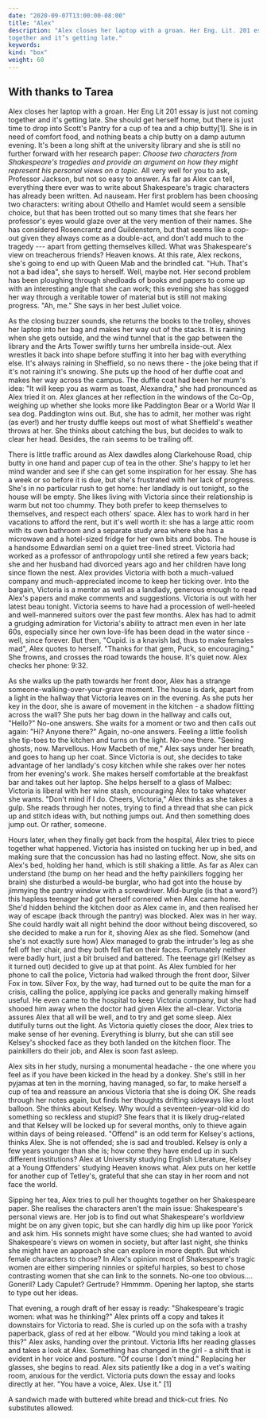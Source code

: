 ```yaml
---
date: "2020-09-07T13:00:00-08:00"
title: "Alex"
description: "Alex closes her laptop with a groan. Her Eng. Lit. 201 essay is just not coming
together and it’s getting late."
keywords:
kind: "box"
weight: 60
---
```


##  With thanks to Tarea

Alex closes her laptop with a groan. Her Eng Lit 201 essay is just not coming together and it's
getting late. She should get herself home, but there is just time to drop into Scott's Pantry for a
cup of tea and a chip butty[1]. She is in need of comfort food, and nothing beats a chip butty on a
damp autumn evening. It's been a long shift at the university library and she is still no further
forward with her research paper: *Choose two characters from Shakespeare<span dir="rtl">'</span>s
tragedies and provide an argument on how they might represent his personal views on a topic.* All
very well for you to ask, Professor Jackson, but not so easy to answer. As far as Alex can tell,
everything there ever was to write about Shakespeare's tragic characters has already been written.
Ad nauseam. Her first problem has been choosing two characters: writing about Othello and Hamlet
would seem a sensible choice, but that has been trotted out so many times that she fears her
professor's eyes would glaze over at the very mention of their names. She has considered Rosencrantz
and Guildenstern, but that seems like a cop-out given they always come as a double-act, and don't
add much to the tragedy --- apart from getting themselves killed. What was Shakespeare's view on
treacherous friends? Heaven knows. At this rate, Alex reckons, she's going to end up with Queen Mab
and the brindled cat. "Huh. That's not a bad idea", she says to herself. Well, maybe not. Her second
problem has been ploughing through shedloads of books and papers to come up with an interesting
angle that she can work; this evening she has slogged her way through a veritable tower of material
but is still not making progress. "Ah, me." She says in her best Juliet voice.

As the closing buzzer sounds, she returns the books to the trolley, shoves her laptop into her bag
and makes her way out of the stacks. It is raining when she gets outside, and the wind tunnel that
is the gap between the library and the Arts Tower swiftly turns her umbrella inside-out. Alex
wrestles it back into shape before stuffing it into her bag with everything else.
It<span dir="rtl">'</span>s always raining in Sheffield, so no news there - the joke being that if
it<span dir="rtl">'</span>s not raining it\'s snowing. She puts up the hood of her duffle coat and
makes her way across the campus. The duffle coat had been her mum's idea: "It will keep you as warm
as toast, Alexandra," she had pronounced as Alex tried it on. Alex glances at her reflection in the
windows of the Co-Op, weighing up whether she looks more like Paddington Bear or a World War II sea
dog. Paddington wins out. But, she has to admit, her mother was right (as ever!) and her trusty
duffle keeps out most of what Sheffield's weather throws at her. She thinks about catching the bus,
but decides to walk to clear her head. Besides, the rain seems to be trailing off.

There is little traffic around as Alex dawdles along Clarkehouse Road, chip butty in one hand and
paper cup of tea in the other. She<span dir="rtl">'</span>s happy to let her mind wander and see if
she can get some inspiration for her essay. She has a week or so before it is due, but
she<span dir="rtl">'</span>s frustrated with her lack of progress. She's in no particular rush to
get home: her landlady is out tonight, so the house will be empty. She likes living with Victoria
since their relationship is warm but not too chummy. They both prefer to keep themselves to
themselves, and respect each others' space. Alex has to work hard in her vacations to afford the
rent, but it's well worth it: she has a large attic room with its own bathroom and a separate study
area where she has a microwave and a hotel-sized fridge for her own bits and bobs. The house is a
handsome Edwardian semi on a quiet tree-lined street. Victoria had worked as a professor of
anthropology until she retired a few years back; she and her husband had divorced years ago and her
children have long since flown the nest. Alex provides Victoria with both a much-valued company and
much-appreciated income to keep her ticking over. Into the bargain, Victoria is a mentor as well as
a landlady, generous enough to read Alex<span dir="rtl">'</span>s papers and make comments and
suggestions. Victoria is out with her latest beau tonight. Victoria seems to have had a procession
of well-heeled and well-mannered suitors over the past few months. Alex has had to admit a grudging
admiration for Victoria's ability to attract men even in her late 60s, especially since her own
love-life has been dead in the water since - well, since forever. But then, "Cupid. is a knavish
lad, thus to make females mad", Alex quotes to herself. "Thanks for that gem, Puck, so encouraging."
She frowns, and crosses the road towards the house. It's quiet now. Alex checks her phone: 9:32.

As she walks up the path towards her front door, Alex has a strange someone-walking-over-your-grave
moment. The house is dark, apart from a light in the hallway that Victoria leaves on in the evening.
As she puts her key in the door, she is aware of movement in the kitchen - a shadow flitting across
the wall? She puts her bag down in the hallway and calls out, "Hello?" No-one answers. She waits for
a moment or two and then calls out again: "Hi? Anyone there?" Again, no-one answers. Feeling a
little foolish she tip-toes to the kitchen and turns on the light. No-one there. "Seeing ghosts,
now. Marvellous. How Macbeth of me," Alex says under her breath, and goes to hang up her coat. Since
Victoria is out, she decides to take advantage of her landlady's cosy kitchen while she rakes over
her notes from her evening's work. She makes herself comfortable at the breakfast bar and takes out
her laptop. She helps herself to a glass of Malbec: Victoria is liberal with her wine stash,
encouraging Alex to take whatever she wants. "Don't mind if I do. Cheers, Victoria," Alex thinks as
she takes a gulp. She reads through her notes, trying to find a thread that she can pick up and
stitch ideas with, but nothing jumps out. And then something does jump out. Or rather, someone.

Hours later, when they finally get back from the hospital, Alex tries to piece together what
happened. Victoria has insisted on tucking her up in bed, and making sure that the concussion has
had no lasting effect. Now, she sits on Alex's bed, holding her hand, which is still shaking a
little. As far as Alex can understand (the bump on her head and the hefty painkillers fogging her
brain) she disturbed a would-be burglar, who had got into the house by jimmying the pantry window
with a screwdriver. Mid-burgle (is that a word?) this hapless teenager had got herself cornered when
Alex came home. She'd hidden behind the kitchen door as Alex came in, and then realised her way of
escape (back through the pantry) was blocked. Alex was in her way. She could hardly wait all night
behind the door without being discovered, so she decided to make a run for it, shoving Alex as she
fled. Somehow (and she's not exactly sure how) Alex managed to grab the intruder's leg as she fell
off her chair, and they both fell flat on their faces. Fortunately neither were badly hurt, just a
bit bruised and battered. The teenage girl (Kelsey as it turned out) decided to give up at that
point. As Alex fumbled for her phone to call the police, Victoria had walked through the front door,
Silver Fox in tow. Silver Fox, by the way, had turned out to be quite the man for a crisis, calling
the police, applying ice packs and generally making himself useful. He even came to the hospital to
keep Victoria company, but she had shooed him away when the doctor had given Alex the all-clear.
Victoria assures Alex that all will be well, and to try and get some sleep. Alex dutifully turns out
the light. As Victoria quietly closes the door, Alex tries to make sense of her evening. Everything
is blurry, but she can still see Kelsey's shocked face as they both landed on the kitchen floor. The
painkillers do their job, and Alex is soon fast asleep.

Alex sits in her study, nursing a monumental headache - the one where you feel as if you have been
kicked in the head by a donkey. She's still in her pyjamas at ten in the morning, having managed, so
far, to make herself a cup of tea and reassure an anxious Victoria that she is doing OK. She reads
through her notes again, but finds her thoughts drifting sideways like a lost balloon. She thinks
about Kelsey. Why would a seventeen-year-old kid do something so reckless and stupid? She fears that
it is likely drug-related and that Kelsey will be locked up for several months, only to thieve again
within days of being released. "Offend" is an odd term for Kelsey's actions, thinks Alex. She is not
offended; she is sad and troubled. Kelsey is only a few years younger than she is; how come they
have ended up in such different institutions? Alex at University studying English Literature, Kelsey
at a Young Offenders' studying Heaven knows what. Alex puts on her kettle for another cup of
Tetley's, grateful that she can stay in her room and not face the world.

Sipping her tea, Alex tries to pull her thoughts together on her Shakespeare paper. She realises the
characters aren't the main issue: Shakespeare's personal views are. Her job is to find out what
Shakespeare's worldview might be on any given topic, but she can hardly dig him up like poor Yorick
and ask him. His sonnets might have some clues; she had wanted to avoid Shakespeare's views on women
in society, but after last night, she thinks she might have an approach she can explore in more
depth. But which female characters to chose? In Alex's opinion most of Shakespeare's tragic women
are either simpering ninnies or spiteful harpies, so best to chose contrasting women that she can
link to the sonnets. No-one too obvious.... Goneril? Lady Capulet? Gertrude? Hmmmm. Opening her
laptop, she starts to type out her ideas.

That evening, a rough draft of her essay is ready: "Shakespeare's tragic women: what was he
thinking?" Alex prints off a copy and takes it downstairs for Victoria to read. She is curled up on
the sofa with a trashy paperback, glass of red at her elbow. "Would you mind taking a look at this?"
Alex asks, handing over the printout. Victoria lifts her reading glasses and takes a look at Alex.
Something has changed in the girl - a shift that is evident in her voice and posture. "Of course I
don't mind." Replacing her glasses, she begins to read. Alex sits patiently like a dog in a vet's
waiting room, anxious for the verdict. Victoria puts down the essay and looks directly at her. "You
have a voice, Alex. Use it."
[1]
<div custom-style="Footnote">
A sandwich made with buttered white bread and thick-cut fries. No substitutes allowed.
</div>
